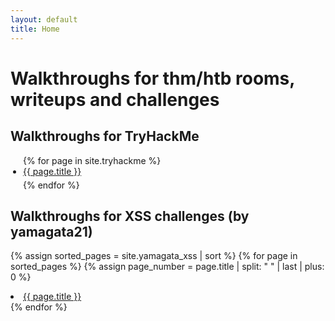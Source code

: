 ```yaml
---
layout: default
title: Home
---
```


<style>
ul {
  list-style-type: disc;
  padding-left: 20px;
}

ul li {
  display: list-item; /* assicura che i li siano blocchi */
  margin-bottom: 5px;
}
</style>

# Walkthroughs for thm/htb rooms, writeups and challenges 

## Walkthroughs for TryHackMe

<ul>
  {% for page in site.tryhackme %}
    <li><a href="{{ page.url }}">{{ page.title }}</a></li>
  {% endfor %}
</ul>

## Walkthroughs for XSS challenges (by yamagata21)

{% assign sorted_pages = site.yamagata_xss | sort %}
{% for page in sorted_pages %}
  {% assign page_number = page.title | split: " " | last | plus: 0 %}
  <li data-order="{{ page_number }}">
    <a href="{{ page.url }}">{{ page.title }}</a>
  </li>
{% endfor %}